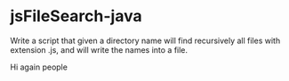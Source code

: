 # jsFileSearch-java
Write a script that given a directory name will find recursively all files with extension .js, and will write the names into a file.


Hi again people
